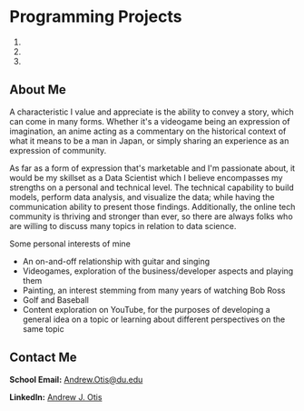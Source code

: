 # Programming Projects
1.
2.
3.

## About Me
A characteristic I value and appreciate is the ability to convey a story, which can come in many forms. Whether it's a videogame being an expression of imagination, an anime acting as a commentary on the historical context of what it means to be a man in Japan, or simply sharing an experience as an expression of community.

As far as a form of expression that's marketable and I'm passionate about, it would be my skillset as a Data Scientist which I believe encompasses my strengths on a personal and technical level. The technical capability to build models, perform data analysis, and visualize the data; while having the communication ability to present those findings. Additionally, the online tech community is thriving and stronger than ever, so there are always folks who are willing to discuss many topics in relation to data science.

Some personal interests of mine
- An on-and-off relationship with guitar and singing
- Videogames, exploration of the business/developer aspects and playing them 
- Painting, an interest stemming from many years of watching Bob Ross
- Golf and Baseball
- Content exploration on YouTube, for the purposes of developing a general idea on a topic or learning about different perspectives on the same topic

## Contact Me
**School Email:** Andrew.Otis@du.edu

**LinkedIn:** [Andrew J. Otis](https://www.linkedin.com/in/andrew-james-otis/)
